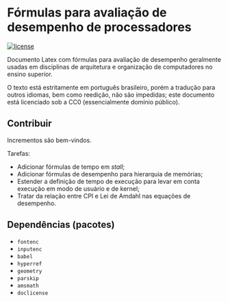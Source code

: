 # Fórmulas para avaliação de desempenho de processadores

[![license][license-shield]][license-url]

[license-shield]: https://img.shields.io/github/license/guilhermgonzaga/formulas-desempenho-processadores?logo=latex
[license-url]:    https://choosealicense.com/licenses/cc0-1.0/

Documento Latex com fórmulas para avaliação de desempenho geralmente usadas em disciplinas de arquitetura e organização de computadores no ensino superior.

O texto está estritamente em português brasileiro, porém a tradução para outros idiomas, bem como reedição, não são impedidas; este documento está licenciado sob a CC0 (essencialmente domínio público).


## Contribuir


Incrementos são bem-vindos.

Tarefas:

- Adicionar fórmulas de tempo em *stall*;
- Adicionar fórmulas de desempenho para hierarquia de memórias;
- Estender a definição de tempo de execução para levar em conta execução em modo de usuário e de kernel;
- Tratar da relação entre CPI e Lei de Amdahl nas equações de desempenho.


## Dependências (pacotes)


- `fontenc`
- `inputenc`
- `babel`
- `hyperref`
- `geometry`
- `parskip`
- `amsmath`
- `doclicense`

